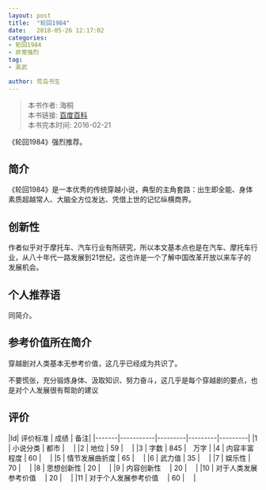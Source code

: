 ```yaml
---
layout: post
title:  "轮回1984"
date:   2018-05-26 12:17:02
categories:
- 轮回1984
- 非常强烈
tag:
- 高武

author: 荒岛书生
---
```


> 本书作者:  海桐  
> 本书链接:  [百度百科](https://baike.baidu.com/item/%E8%BD%AE%E5%9B%9E19847)  
> 本书完本时间: 2016-02-21

《轮回1984》强烈推荐。
<!---more--->

## 简介
《轮回1984》是一本优秀的传统穿越小说，典型的主角套路：出生即全能、身体素质超越常人、大脑全方位发达、凭借上世的记忆纵横商界。

## 创新性
作者似乎对于摩托车、汽车行业有所研究，所以本文基本点也是在汽车、摩托车行业，从八十年代一路发展到21世纪，这也许是一个了解中国改革开放以来车子的发展机会。

## 个人推荐语
同简介。

## 参考价值所在简介
穿越剧对人类基本无参考价值，这几乎已经成为共识了。

不要慌张，充分锻炼身体、汲取知识、努力奋斗，这几乎是每个穿越剧的要点，也是对个人发展很有帮助的建议

## 评价

|Id| 评价标准   |  成绩 | 备注|
|-------|-----------|---------|---------|---------|
|1 | 小说分类        | 都市  |　 |
|2 | 地位            | 59  |　 |
|3 | 字数            | 845  |　万字 |
|4 | 内容丰富程度     | 60  |　 |
|5 | 情节发展曲折度    | 65  |　 |
|6 | 武力值          | 35  |　 |
|7 | 娱乐性           | 70  |　 |
|8 | 思想创新性       | 20  |　 |
|9 | 内容创新性　      | 20  |　 |
|10 | 对于人类发展参考价值　        | 20  |　 |
|11 | 对于个人发展参考价值　        | 60  |　 |
